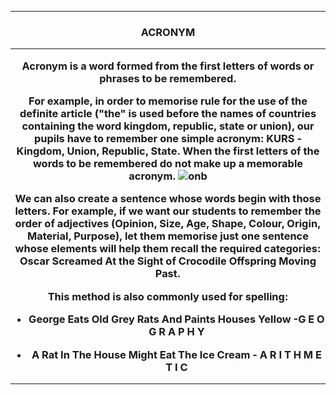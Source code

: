 ***
<h3 align="center"> ACRONYM

***

Acronym is a word formed from the first letters of words or phrases to be remembered.

For example, in order to memorise rule for the use of the definite article (**"the"** is used before the names of countries containing the word kingdom, republic, state or union), our pupils have to remember one simple acronym: **KURS** - Kingdom, Union, Republic, State. When the first letters of the words to be remembered do not make up a memorable acronym.
 ![onb](http://mlyniec.gda.pl/~simon/Repozyt/ACRONYM.png)  
 
We can also create a sentence whose words begin with those letters. For example, if we want our students to remember the order of adjectives (Opinion, Size, Age, Shape, Colour, Origin, Material, Purpose), let them memorise just one sentence whose elements will help them recall the required categories: Oscar Screamed At the Sight of Crocodile Offspring Moving Past. 

This method is also commonly used for spelling:

- George Eats Old Grey Rats And Paints Houses Yellow -**G E O G R A P H Y**

- A Rat In The House Might Eat The Ice Cream - **A R I T H M E T I C**

***
